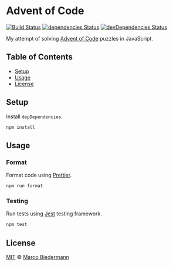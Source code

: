 # Advent of Code

[![Build Status](https://img.shields.io/travis/com/marcobiedermann/advent-of-code)](https://travis-ci.com/marcobiedermann/advent-of-code)
[![dependencies Status](https://img.shields.io/david/marcobiedermann/advent-of-code)](https://david-dm.org/marcobiedermann/advent-of-code)
[![devDependencies Status](https://img.shields.io/david/dev/marcobiedermann/advent-of-code)](https://david-dm.org/marcobiedermann/advent-of-code?type=dev)

My attempt of solving [Advent of Code](https://adventofcode.com/) puzzles in JavaScript.

## Table of Contents

- [Setup](#setup)
- [Usage](#usage)
- [License](#license)

## Setup

Install `depDependencies`.

```sh
npm install
```

## Usage

### Format

Format code using [Prettier](https://prettier.io/).

```sh
npm run format
```

### Testing

Run tests using [Jest](https://jestjs.io/) testing framework.

```sh
npm test
```

## License

[MIT](LICENSE) © [Marco Biedermann](https://github.com/marcobiedermann)
